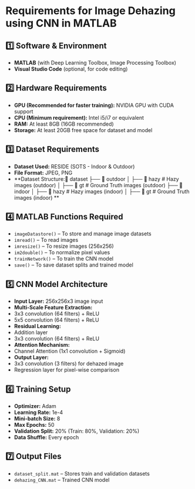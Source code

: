 # **Requirements for Image Dehazing using CNN in MATLAB**

## **1️⃣ Software & Environment**
- **MATLAB** (with Deep Learning Toolbox, Image Processing Toolbox)
- **Visual Studio Code** (optional, for code editing)

## **2️⃣ Hardware Requirements**
- **GPU (Recommended for faster training):** NVIDIA GPU with CUDA support
- **CPU (Minimum requirement):** Intel i5/i7 or equivalent
- **RAM:** At least 8GB (16GB recommended)
- **Storage:** At least 20GB free space for dataset and model

## **3️⃣ Dataset Requirements**
- **Dataset Used:** RESIDE (SOTS - Indoor & Outdoor)
- **File Format:** JPEG, PNG
- **Dataset Structure:📂 dataset
├── 📂 outdoor
│ ├── 📂 hazy # Hazy images (outdoor)
│ ├── 📂 gt # Ground Truth images (outdoor)
├── 📂 indoor
│ ├── 📂 hazy # Hazy images (indoor)
│ ├── 📂 gt # Ground Truth images (indoor)
**

## **4️⃣ MATLAB Functions Required**
- `imageDatastore()` – To store and manage image datasets
- `imread()` – To read images
- `imresize()` – To resize images (256x256)
- `im2double()` – To normalize pixel values
- `trainNetwork()` – To train the CNN model
- `save()` – To save dataset splits and trained model

## **5️⃣ CNN Model Architecture**
- **Input Layer:** 256x256x3 image input
- **Multi-Scale Feature Extraction:**
- 3x3 convolution (64 filters) + ReLU
- 5x5 convolution (64 filters) + ReLU
- **Residual Learning:**
- Addition layer
- 3x3 convolution (64 filters) + ReLU
- **Attention Mechanism:**
- Channel Attention (1x1 convolution + Sigmoid)
- **Output Layer:**
- 3x3 convolution (3 filters) for dehazed image
- Regression layer for pixel-wise comparison

## **6️⃣ Training Setup**
- **Optimizer:** Adam
- **Learning Rate:** 1e-4
- **Mini-batch Size:** 8
- **Max Epochs:** 50
- **Validation Split:** 20% (Train: 80%, Validation: 20%)
- **Data Shuffle:** Every epoch

## **7️⃣ Output Files**
- `dataset_split.mat` – Stores train and validation datasets
- `dehazing_CNN.mat` – Trained CNN model
